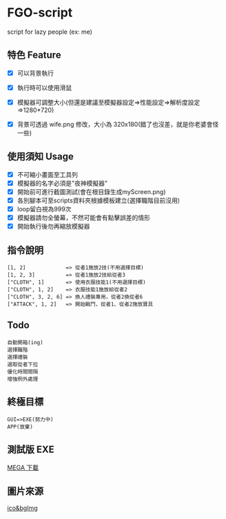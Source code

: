 # FGO-script

script for lazy people (ex: me)

## 特色 Feature

-   [x] 可以背景執行
-   [x] 執行時可以使用滑鼠
-   [x] 模擬器可調整大小(但還是建議至模擬器設定=>性能設定=>解析度設定=>1280\*720)
-   [x] 背景可透過 wife.png 修改，大小為 320x180(錯了也沒差，就是你老婆會怪一些)


## 使用須知 Usage

-   [x] 不可縮小畫面至工具列
-   [x] 模擬器的名字必須是"夜神模擬器"
-   [x] 開始前可進行截圖測試(會在根目錄生成myScreen.png)
-   [x] 各別腳本可至scripts資料夾根據模板建立(選擇職階目前沒用)
-   [x] loop留白視為999次
-   [x] 模擬器請勿全螢幕，不然可能會有點擊誤差的情形
-   [x] 開始執行後勿再縮放模擬器

## 指令說明

    [1, 2]             => 從者1施放2技(不用選擇目標)
    [1, 2, 3]          => 從者1施放2技給從者3
    ["CLOTH", 1]       => 使用衣服技能1(不用選擇目標)
    ["CLOTH", 1, 2]    => 衣服技能1施放給從者2
    ["CLOTH", 3, 2, 6] => 換人禮裝專用，從者2換從者6
    ["ATTACK", 1, 2]   => 開始戰鬥，從者1、從者2施放寶具

## Todo

    自動開箱(ing)
    選擇職階
    選擇禮裝
    選取從者下拉
    優化時間間隔
    增強例外處理

## 終極目標

```
GUI=>EXE(努力中)
APP(放棄)
```

## 測試版 EXE

[MEGA 下載](https://mega.nz/file/lvpWUJzR#4rZi0wRYdAfzjcr8qOE8wsjqmq-VpmB8trkRlsriZ2I)

## 圖片來源

[ico&bgImg](https://twitter.com/erichpcsc/status/1201033067135033344)

